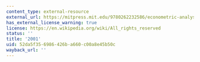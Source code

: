 ```yaml
---
content_type: external-resource
external_url: https://mitpress.mit.edu/9780262232586/econometric-analysis-of-cross-section-and-panel-data/
has_external_license_warning: true
license: https://en.wikipedia.org/wiki/All_rights_reserved
status: ''
title: '2001'
uid: 52da5f35-6986-426b-a660-c00a8e45b50c
wayback_url: ''
---
```

